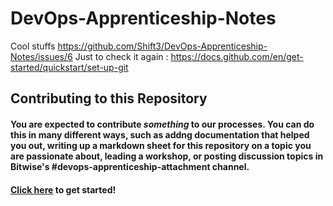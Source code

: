# DevOps-Apprenticeship-Notes

Cool stuffs 
https://github.com/Shift3/DevOps-Apprenticeship-Notes/issues/6
Just to check it again : https://docs.github.com/en/get-started/quickstart/set-up-git

## Contributing to this Repository

#### You are expected to contribute _something_ to our processes. You can do this in many different ways, such as addng documentation that helped you out, writing up a markdown sheet for this repository on a topic you are passionate about, leading a workshop, or posting discussion topics in Bitwise's #devops-apprenticeship-attachment channel.

#### [Click here](https://docs.github.com/en/get-started/quickstart/contributing-to-projects) to get started!

